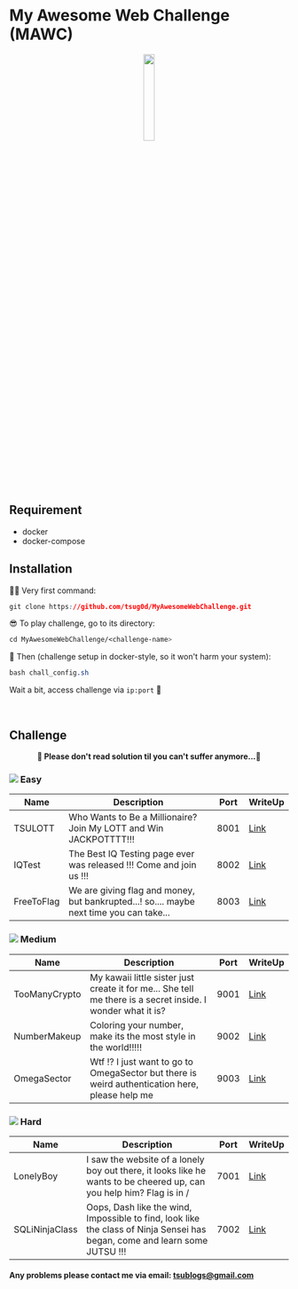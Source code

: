 # My Awesome Web Challenge (MAWC)

<p align="center">
  <img src="https://i.imgur.com/axBjwxB.gif" height="20%" width="20%">
</p>

## Requirement

* docker
* docker-compose

## Installation

🕵🏾 Very first command: 
```css
git clone https://github.com/tsug0d/MyAwesomeWebChallenge.git
```

😎 To play challenge, go to its directory:
```css
cd MyAwesomeWebChallenge/<challenge-name>
```

🤘 Then (challenge setup in docker-style, so it won't harm your system):
```css
bash chall_config.sh 
```

Wait a bit, access challenge via `ip:port` 🏁 


<br>

## Challenge


**<p align="center">🎉 Please don't read solution til you can't suffer anymore...🎉</p>**


### <img src="https://i.imgur.com/p5WFB8A.png"> Easy
| Name       | Description                                                                                       | Port | WriteUp |
|------------|---------------------------------------------------------------------------------------------------|------|---------|
| TSULOTT    | Who Wants to Be a Millionaire? Join My LOTT and Win JACKPOTTTT!!!                                 | 8001 | [Link](https://tsug0d.com/writeup/tsulott.txt)    |
| IQTest     | The Best IQ Testing page ever was released !!! Come and join us !!!                               | 8002 | [Link](https://tsug0d.com/writeup/iqtest.txt)    |
| FreeToFlag | We are giving flag and money, but bankrupted...! so.... maybe next time you can take...           | 8003 | [Link](https://tsug0d.com/writeup/freetoflag.txt)    |




### <img src="https://i.imgur.com/jiFKi3q.png"> Medium
| Name          | Description                                                                                                 | Port | WriteUp                                              |
|---------------|-------------------------------------------------------------------------------------------------------------|------|------------------------------------------------------|
| TooManyCrypto | My kawaii little sister just create it for me... She tell me there is a secret inside. I wonder what it is? | 9001 | [Link](https://tsug0d.com/writeup/toomanycrypto.txt) |
| NumberMakeup  | Coloring your number, make its the most style in the world!!!!!                                             | 9002 | [Link](https://tsug0d.com/writeup/numbermakeup.txt)  |
| OmegaSector   | Wtf !? I just want to go to OmegaSector but there is weird authentication here, please help me              | 9003 | [Link](https://tsug0d.com/writeup/omegasector.txt)   |




### <img src="https://i.imgur.com/XEuOoul.png"> Hard
| Name           | Description                                                                                                                | Port | WriteUp |
|----------------|----------------------------------------------------------------------------------------------------------------------------|------|---------|
| LonelyBoy      | I saw the website of a lonely boy out there, it looks like he wants to be cheered up, can you help him? Flag is in /       | 7001 | [Link](http://tsug0d.com/writeup/lonelyboy.txt)    |
| SQLiNinjaClass | Oops, Dash like the wind, Impossible to find, look like the class of Ninja Sensei has began, come and learn some JUTSU !!! | 7002 | [Link](http://tsug0d.com/writeup/sqlininjaclass.txt)    |

#### Any problems please contact me via email: <tsublogs@gmail.com>
